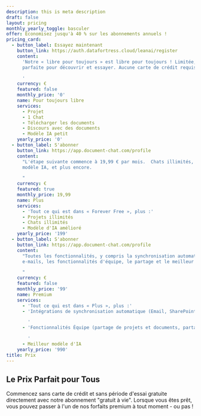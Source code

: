 ```yaml
---
description: this is meta description
draft: false
layout: pricing
monthly_yearly_toggle: basculer
offer: Économisez jusqu'à 40 % sur les abonnements annuels !
pricing_card:
  - button_label: Essayez maintenant
    button_link: https://auth.datafortress.cloud/leanai/register
    content:
      'Notre « libre pour toujours » est libre pour toujours ! Limitée, mais
      parfaite pour découvrir et essayer. Aucune carte de crédit requise.

      '
    currency: €
    featured: false
    monthly_price: '0'
    name: Pour toujours libre
    services:
      - Projet
      - 1 Chat
      - Télécharger les documents
      - Discours avec des documents
      - Modèle IA petit
    yearly_price: '0'
  - button_label: S'abonner
    button_link: https://app.document-chat.com/profile
    content:
      "L'étape suivante commence à 19,99 € par mois.  Chats illimités, meilleur
      modèle IA, et plus encore.

      "
    currency: €
    featured: true
    monthly_price: 19,99
    name: Plus
    services:
      - 'Tout ce qui est dans « Forever Free », plus :'
      - Projets illimités
      - Chats illimités
      - Modèle d'IA amélioré
    yearly_price: '199'
  - button_label: S'abonner
    button_link: https://app.document-chat.com/profile
    content:
      "Toutes les fonctionnalités, y compris la synchronisation automatique des
      e-mails, les fonctionnalités d'équipe, le partage et le meilleur modèle d'IA.

      "
    currency: €
    featured: false
    monthly_price: '99'
    name: Premium
    services:
      - 'Tout ce qui est dans « Plus », plus :'
      - 'Intégrations de synchronisation automatique (Email, SharePoint, GDrive, ...)

        '
      - 'Fonctionnalités Équipe (partage de projets et documents, partage de chat, ...)

        '
      - Meilleur modèle d'IA
    yearly_price: '990'
title: Prix
---
```


## Le Prix Parfait pour Tous

Commencez sans carte de crédit et sans période d'essai gratuite directement avec notre abonnement "gratuit à vie". Lorsque vous êtes prêt, vous pouvez passer à l'un de nos forfaits premium à tout moment - ou pas !
